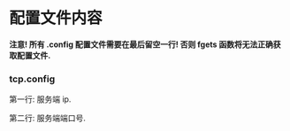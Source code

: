 # 配置文件内容

**注意! 所有 .config 配置文件需要在最后留空一行! 否则 fgets 函数将无法正确获取配置文件.**

### tcp.config

第一行: 服务端 ip.

第二行: 服务端端口号.